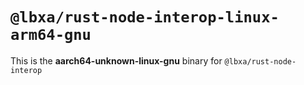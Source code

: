 # `@lbxa/rust-node-interop-linux-arm64-gnu`

This is the **aarch64-unknown-linux-gnu** binary for `@lbxa/rust-node-interop`
